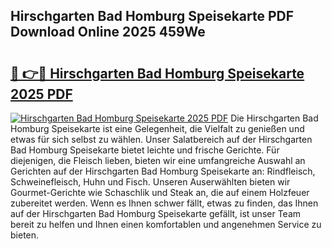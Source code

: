 ## Hirschgarten Bad Homburg Speisekarte PDF Download Online 2025 459We

# <h2><a href="http://gc76kc.nevu.top/?p=Hirschgarten+Bad+Homburg+Speisekarte">🔗 👉🔴 Hirschgarten Bad Homburg Speisekarte 2025 PDF</a></h2>

[![Hirschgarten Bad Homburg Speisekarte 2025 PDF](https://i.imgur.com/dBaPXMq.png)](http://gc76kc.nevu.top/?p=Hirschgarten+Bad+Homburg+Speisekarte)
Die Hirschgarten Bad Homburg Speisekarte ist eine Gelegenheit, die Vielfalt zu genießen und etwas für sich selbst zu wählen. Unser Salatbereich auf der Hirschgarten Bad Homburg Speisekarte bietet leichte und frische Gerichte. Für diejenigen, die Fleisch lieben, bieten wir eine umfangreiche Auswahl an Gerichten auf der Hirschgarten Bad Homburg Speisekarte an: Rindfleisch, Schweinefleisch, Huhn und Fisch. Unseren Auserwählten bieten wir Gourmet-Gerichte wie Schaschlik und Steak an, die auf einem Holzfeuer zubereitet werden. Wenn es Ihnen schwer fällt, etwas zu finden, das Ihnen auf der Hirschgarten Bad Homburg Speisekarte gefällt, ist unser Team bereit zu helfen und Ihnen einen komfortablen und angenehmen Service zu bieten.
